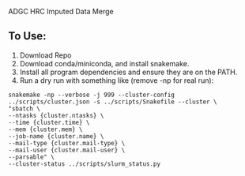ADGC HRC Imputed Data Merge


## To Use:

1. Download Repo
2. Download conda/miniconda, and install snakemake.
3. Install all program dependencies and ensure they are on the PATH.
4. Run a dry run with something like (remove -np for real run):
```
snakemake -np --verbose -j 999 --cluster-config ../scripts/cluster.json -s ../scripts/Snakefile --cluster \
"sbatch \
--ntasks {cluster.ntasks} \
--time {cluster.time} \
--mem {cluster.mem} \
--job-name {cluster.name} \
--mail-type {cluster.mail-type} \
--mail-user {cluster.mail-user} \
--parsable" \
--cluster-status ../scripts/slurm_status.py
```